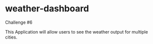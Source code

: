 # weather-dashboard
Challenge #6

This Application will allow users to see the weather output for multiple cities.
